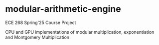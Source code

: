 # modular-arithmetic-engine
ECE 268 Spring'25 Course Project

CPU and GPU implementations of modular multiplication, exponentiation and Montgomery Multiplication

